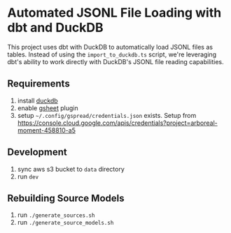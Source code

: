 # Automated JSONL File Loading with dbt and DuckDB

This project uses dbt with DuckDB to automatically load JSONL files as tables. Instead of using the `import_to_duckdb.ts` script, we're leveraging dbt's ability to work directly with DuckDB's JSONL file reading capabilities.

## Requirements

1. install [duckdb](https://duckdb.org/docs/installation/?version=stable&environment=cli&platform=macos&download_method=direct)
2. enable [gsheet](https://duckdb.org/community_extensions/extensions/gsheets.html) plugin
3. setup `~/.config/gspread/credentials.json` exists. Setup from https://console.cloud.google.com/apis/credentials?project=arboreal-moment-458810-a5

## Development

1. sync aws s3 bucket to `data` directory
2. run `dev`

## Rebuilding Source Models
1. run `./generate_sources.sh`
2. run `./generate_source_models.sh`